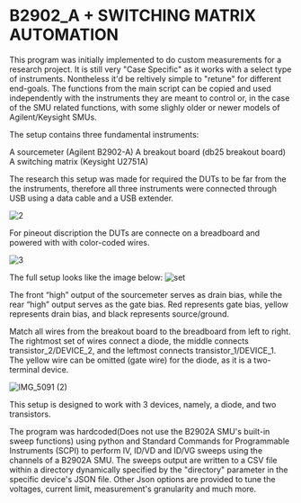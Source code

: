 # B2902_A + SWITCHING MATRIX AUTOMATION

This program was initially implemented to do custom measurements for a research project. It is still very "Case Specific" as it works with a select type of instruments. Nontheless it'd be reltively simple to "retune" for different end-goals.
The functions from the main script can be copied and used independently with the instruments they are meant to control or, in the case of the SMU related functions, with some slighly older or newer models of Agilent/Keysight SMUs.

The setup contains three fundamental instruments:

A sourcemeter (Agilent B2902-A)
A breakout board (db25 breakout board)
A switching matrix (Keysight U2751A)

The research this setup was made for required the DUTs to be far from the the instruments, therefore all three instruments were connected through USB using a data cable and a USB extender. 


![2](https://user-images.githubusercontent.com/89228814/185051264-d0e14fa6-b6f3-4135-92b1-5567876989df.JPG)

For pineout discription the DUTs are connecte on a breadboard and powered with with color-coded wires. 


![3](https://user-images.githubusercontent.com/89228814/185051668-db693824-718c-48b6-b995-fa2f48109c7d.JPG)

The full setup looks like the image below:
![set](https://user-images.githubusercontent.com/89228814/185050556-d3a23d2e-c06f-4f88-b013-ec63a2118b85.JPG)

The front “high” output of the sourcemeter serves as drain bias, while the rear “high” output serves as the gate bias. Red represents gate bias, yellow represents drain bias, and black represents source/ground.

Match all wires from the breakout board to the breadboard from left to right. The rightmost set of wires connect a diode, the middle connects transistor_2/DEVICE_2, and the leftmost connects transistor_1/DEVICE_1. The yellow wire can be omitted (gate wire) for the diode, as it is a two-terminal device.

![IMG_5091 (2)](https://user-images.githubusercontent.com/89228814/185053369-c442a8e1-020c-4233-91ee-6fab4ff3ea04.JPG)


This setup is designed to work with 3 devices, namely, a diode, and two transistors.

The program was hardcoded(Does not use the B2902A SMU's built-in sweep functions) using python and Standard Commands for Programmable Instruments (SCPI) to perform IV, ID/VD and ID/VG sweeps using the channels of a B2902A SMU. The sweeps output are written to a CSV file within a directory dynamically specified by the "directory" parameter in the specific device's JSON file. Other Json options are provided to tune the voltages, current limit, measurement's granularity and much more.


